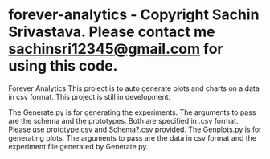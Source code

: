 # forever-analytics - Copyright Sachin Srivastava. Please contact me sachinsri12345@gmail.com for using this code.

Forever Analytics
This project is to auto generate plots and charts on a data in csv format. This project is still in development.

The Generate.py is for generating the experiments. The arguments to pass are the schema and the prototypes. 
Both are specified in .csv format. Please use prototype.csv and Schema?.csv provided.
The Genplots.py is for generating plots. The arguments to pass are the data in csv format and the experiment 
file generated by Generate.py.
